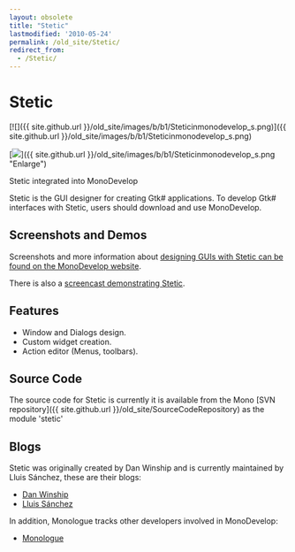 ```yaml
---
layout: obsolete
title: "Stetic"
lastmodified: '2010-05-24'
permalink: /old_site/Stetic/
redirect_from:
  - /Stetic/
---
```


Stetic
======

[![]({{ site.github.url }}/old_site/images/b/b1/Steticinmonodevelop_s.png)]({{ site.github.url }}/old_site/images/b/b1/Steticinmonodevelop_s.png)

[![](/skins/common/images/magnify-clip.png)]({{ site.github.url }}/old_site/images/b/b1/Steticinmonodevelop_s.png "Enlarge")

Stetic integrated into MonoDevelop

Stetic is the GUI designer for creating Gtk\# applications. To develop Gtk\# interfaces with Stetic, users should download and use MonoDevelop.

Screenshots and Demos
---------------------

Screenshots and more information about [designing GUIs with Stetic can be found on the MonoDevelop website](http://monodevelop.com/Documentation/Stetic_GUI_Designer).

There is also a [screencast demonstrating Stetic](http://monodevelop.com/Documentation/Creating_a_simple_user_interface_with_MonoDevelop).

Features
--------

-   Window and Dialogs design.
-   Custom widget creation.
-   Action editor (Menus, toolbars).

Source Code
-----------

The source code for Stetic is currently it is available from the Mono [SVN repository]({{ site.github.url }}/old_site/SourceCodeRepository) as the module 'stetic'

Blogs
-----

Stetic was originally created by Dan Winship and is currently maintained by Lluis Sánchez, these are their blogs:

-   [Dan Winship](http://mysterion.org/~danw/blog/)
-   [Lluis Sánchez](http://primates.ximian.com/~lluis/blog/)

In addition, Monologue tracks other developers involved in MonoDevelop:

-   [Monologue](http://www.go-mono.com/monologue)



